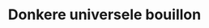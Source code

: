 ---
index: 6
title: Donkere universele bouillon
slugify: donkere-universele-bouillon
product: chicken
book: Appetites a cookbook
page: 260
dish: basics
---